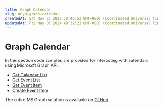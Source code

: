 ```yaml
---
title: Graph Calendar
slug: 8OyO-graph-calendar
createdAt: Sat Nov 26 2022 20:46:53 GMT+0000 (Coordinated Universal Time)
updatedAt: Fri May 03 2024 09:32:23 GMT+0000 (Coordinated Universal Time)
---
```


# Graph Calendar

In this section code samples are provided for interacting with calendars using Microsoft Graph API.

* [Get Calendar List](<Graph Calendar/Get Calendar List.md>)
* [Get Event List](<Graph Calendar/Get Event List.md>)
* [Get Event Item](<Graph Calendar/Get Event Item.md>)
* [Create Event Item](<Graph Calendar/Create Event Item.md>)

The entire MS Graph solution is available on [GitHub](https://github.com/jigx-com/jigx-samples/tree/main/quickstart/jigx-MS-Graph-demonstrator).
